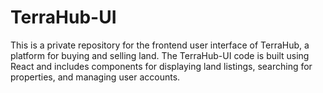 # TerraHub-UI
This is a private repository for the frontend user interface of TerraHub, a platform for buying and selling land. The TerraHub-UI code is built using React and includes components for displaying land listings, searching for properties, and managing user accounts.
